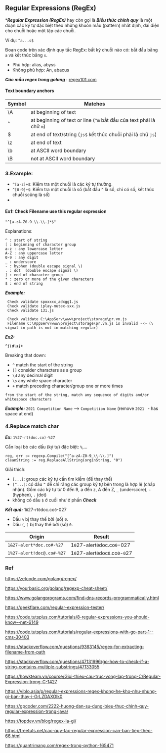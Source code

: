## Regular Expressions (RegEx) 

****Regular Expression (RegEx)*** hay còn gọi là ***Biểu thức chính quy*** là một đoạn các ký tự đặc biệt theo những khuôn mẫu (pattern) nhất định, đại diện cho chuỗi hoặc một tập các chuỗi.

Ví dụ: `^a...s$`

Đoạn code trên xác định quy tắc RegEx: bất kỳ chuỗi nào có: bắt đầu bằng `a` và kết thúc bằng `s`.
- Phù hợp: alias, abyss
- Không phù hợp: An, abacus

***Các mẫu regex trong golang*** : [regex101.com](https://regex101.com/library?filterFlavors=golang&orderBy=MOST_RECENT&search=)


#### Text boundary anchors

| Symbol |	Matches | 
| --- | --- |
| \A	| at beginning of text
| ^		| at beginning of text or line (`^m` bắt đầu của text phải là chữ `m`)
| $		| at end of text/string (`js$` kết thúc chuỗi phải là chữ `js`)
| \z | at end of text
| \b	| 	at ASCII word boundary
| \B	| 	not at ASCII word boundary

### 3.Example: 
- `^[a-z]+$`: Kiểm tra một chuỗi là các ký tự thường.
- `^[0-9]+$`: Kiểm tra một chuỗi là số (bắt đầu `^` là số, chỉ có số, kết thúc chuỗi `$`cũng là số)
- 

#### Ex1: Check Filename use this regular expression

```
"^[a-zA-Z0-9_\\-\\.]*$"
```

Explanations:
```
^ : start of string
[ : beginning of character group
a-z : any lowercase letter
A-Z : any uppercase letter
0-9 : any digit
_ : underscore 
- : hyphen (double escape signal \)
. : dot  (double escape signal \)
] : end of character group
* : zero or more of the given characters
$ : end of string
```

***Example:***
```
 Check validate spoxxxx_adxgg1.js 
 Check validate iplay-mutex-sxx.js 
 Check validate 131.js 
 
 Check validate C:\AppServ\www\project\storage\pr.vn.js 
 Filename C:\AppServ\www\project\storage\pr.vn.js is invalid --> (\ signal in path is not in matching regular)
```

***Ex2:***

***```^[\d\s]+```***

Breaking that down:

- `^` match the start of the string
- `[]` consider characters as a group
- `\d` any decimal digit
- `\s` any white space character
- `+` match preceding character/group one or more times

`from the start of the string, match any sequence of digits and/or whitespace characters`

***Example:*** `2021 Competition Name` --> `Competition Name` (remove `2021 ` - has space at end)

### 4.Replace match char

***Ex:*** `1%27-rt(doc.co)-%27`

Cần loại bỏ các dấu (ký tự) đặc biệt: `%`,...
```
reg, err := regexp.Compile("[^a-zA-Z0-9_\\-\\.]")
cleanString := reg.ReplaceAllString(orginString, "0")
```

Giải thích:
- `[...]`: group các ký tự cần tìm kiếm (để thay thế)
- `[^...]`: có dấu `^` để chỉ rằng các group ký tự bên trong là hợp lệ (chấp nhận). Gồm các ký tự từ 0 đến 9, a đến z, A đến Z, `_` (underscore), `-` (hyphen), `.` (dot)
- không có dấu `$` ở cuối như ở phần ***Check***

***Kết quả:*** 1`0`27-rt`0`doc.co`0`-027
- Dấu `%` bị thay thế bởi (số) `0`.
- Dấu `(`, `)` bị thay thế bởi (số) `0`.

| Origin | Result |
| --- | ---
| `1&27-alert*doc.co#-%27` | 1`0`27-alert`0`doc.co`0`-027
| `1%27-alert!doc@.co#-%27` | 1`0`27-alert`0`doc`0`.co`0`-`0`27


### Ref
https://zetcode.com/golang/regex/

https://yourbasic.org/golang/regexp-cheat-sheet/

https://www.golangprograms.com/find-dns-records-programmatically.html

https://geekflare.com/regular-expression-tester/

https://code.tutsplus.com/tutorials/8-regular-expressions-you-should-know--net-6149

https://code.tutsplus.com/tutorials/regular-expressions-with-go-part-1--cms-30403

https://stackoverflow.com/questions/9363145/regex-for-extracting-filename-from-path

https://stackoverflow.com/questions/47131996/go-how-to-check-if-a-string-contains-multiple-substrings/47133055

https://howkteam.vn/course/Gioi-thieu-cau-truc-vong-lap-trong-C/Regular-Expression-trong-C-1427

https://viblo.asia/p/regular-expressions-regex-khong-he-kho-nhu-nhung-gi-ban-thay-i-GrLZDAXOlk0

https://gpcoder.com/2222-huong-dan-su-dung-bieu-thuc-chinh-quy-regular-expression-trong-java/

https://topdev.vn/blog/regex-la-gi/

https://freetuts.net/cac-quy-tac-regular-expression-can-ban-tiep-theo-66.html

https://quantrimang.com/regex-trong-python-165471
